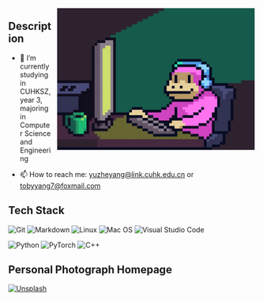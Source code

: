 <!-- <img width="400px" style="margin: 5px 5px 10px 10px;" align="right" alt="pusheencode-gif" src="https://raw.githubusercontent.com/TobyYang7/TobyYang7/main/assets/giphy.gif" /> -->

<!-- <iframe src="https://giphy.com/embed/JqmupuTVZYaQX5s094" width="480" height="344" frameBorder="0" class="giphy-embed" allowFullScreen></iframe><p><a href="https://giphy.com/gifs/Smolverse-smol-smolverse-swol-JqmupuTVZYaQX5s094"></a></p> -->

<img width="400px" style="margin: 5px 5px 10px 10px;" align="right" alt="Assets GIF" src="assets/giphy.gif" />

## Description

- 🔭 I’m currently studying in CUHKSZ, year 3, majoring in Computer Science and Engineering 

<!-- - 🌱 I’m currently learning ... -->
<!-- - 👯 I’m looking to collaborate on ... -->
<!-- - 🤔 I’m looking for help with ... -->
<!-- - 💬 Ask me about ... -->
- 📫 How to reach me: [yuzheyang@link.cuhk.edu.cn](mailto:yuzheyang@link.cuhk.edu.cn) or [tobyyang7@foxmail.com](mailto:tobyyang7@foxmail.com)
<!-- - 😄 Pronouns: ... -->
<!-- - ⚡ Fun fact: ... -->

## Tech Stack

![Git](https://img.shields.io/badge/-Git-333333?style=flat&logo=git)
![Markdown](https://img.shields.io/badge/-Markdown-333333?style=flat&logo=markdown)
![Linux](https://img.shields.io/badge/-Linux-333333?style=flat&logo=Linux&logoColor=FCC624)
![Mac OS](https://img.shields.io/badge/-Mac%20OS-333333?style=flat&logo=apple)
![Visual Studio Code](https://img.shields.io/badge/Visual%20Studio%20Code-333333?style=flat&logo=visual-studio-code&logoColor=white)

![Python](https://img.shields.io/badge/-Python-333333?style=flat&logo=Python)
![PyTorch](https://img.shields.io/badge/-PyTorch-333333?style=flat&logo=pytorch)
![C++](https://img.shields.io/badge/-C%2B%2B-333333?style=flat&logo=c%2B%2B)


## Personal Photograph Homepage
[![Unsplash](https://img.shields.io/badge/-Unsplash-333333?style=flat&logo=unsplash)](https://unsplash.com/@tobyyang)

